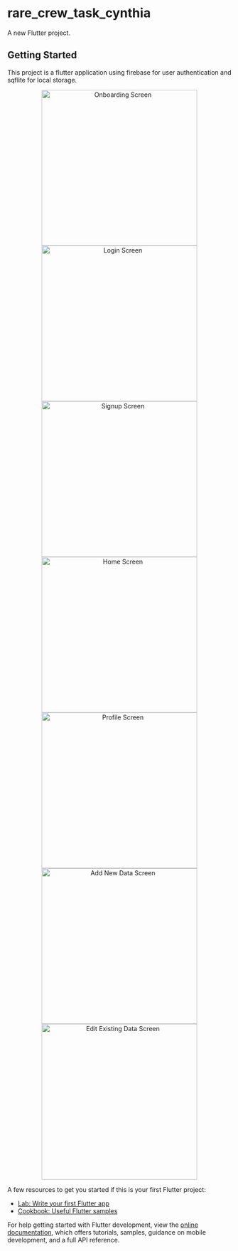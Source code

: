 # rare_crew_task_cynthia

A new Flutter project.

## Getting Started

This project is a flutter application using firebase for user authentication and sqflite for local storage.
<p align="center">
  <img src="asset\screenshots\onboarding.png" width="350" title="Onboarding Screen">
  <img src="asset\screenshots\login.png" width="350" title="Login Screen">
  <img src="asset\screenshots\signup.png" width="350" title="Signup Screen">
  <img src="asset\screenshots\home.png" width="350" title="Home Screen">
  <img src="asset\screenshots\profile.png" width="350" title="Profile Screen">
  <img src="asset\screenshots\add.png" width="350" title="Add New Data Screen">
  <img src="asset\screenshots\edit.png" width="350" title="Edit Existing Data Screen">
</p>

A few resources to get you started if this is your first Flutter project:

- [Lab: Write your first Flutter app](https://docs.flutter.dev/get-started/codelab)
- [Cookbook: Useful Flutter samples](https://docs.flutter.dev/cookbook)

For help getting started with Flutter development, view the
[online documentation](https://docs.flutter.dev/), which offers tutorials,
samples, guidance on mobile development, and a full API reference.
